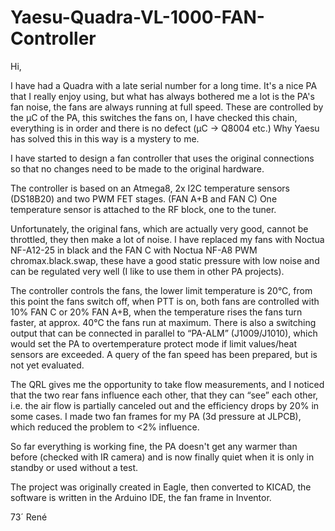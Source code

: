 # Yaesu-Quadra-VL-1000-FAN-Controller

Hi,

I have had a Quadra with a late serial number for a long time.
It's a nice PA that I really enjoy using, but what has always bothered me a lot is the PA's fan noise, the fans are always running at full speed.
These are controlled by the µC of the PA, this switches the fans on, I have checked this chain, everything is in order and there is no defect (µC -> Q8004 etc.)
Why Yaesu has solved this in this way is a mystery to me.

I have started to design a fan controller that uses the original connections so that no changes need to be made to the original hardware.

The controller is based on an Atmega8, 2x I2C temperature sensors (DS18B20) and two PWM FET stages. (FAN A+B and FAN C)
One temperature sensor is attached to the RF block, one to the tuner.

Unfortunately, the original fans, which are actually very good, cannot be throttled, they then make a lot of noise. 
I have replaced my fans with Noctua NF-A12-25 in black and the FAN C with Noctua NF-A8 PWM chromax.black.swap,
these have a good static pressure with low noise and can be regulated very well (I like to use them in other PA projects).

The controller controls the fans, the lower limit temperature is 20°C, from this point the fans switch off, when PTT is on, both fans are controlled with 10% FAN C or 20% FAN A+B, when the temperature rises the fans turn faster, at approx. 40°C the fans run at maximum.
There is also a switching output that can be connected in parallel to “PA-ALM” (J1009/J1010), which would set the PA to overtemperature protect mode if limit values/heat sensors are exceeded.
A query of the fan speed has been prepared, but is not yet evaluated.

The QRL gives me the opportunity to take flow measurements, and I noticed that the two rear fans influence each other, that they can “see” each other, i.e. the air flow is partially canceled out and the efficiency drops by 20% in some cases.
I made two fan frames for my PA (3d pressure at JLPCB), which reduced the problem to <2% influence.

So far everything is working fine, the PA doesn't get any warmer than before (checked with IR camera) and is now finally quiet when it is only in standby or used without a test.

The project was originally created in Eagle, then converted to KICAD, the software is written in the Arduino IDE, the fan frame in Inventor.


73´ René
